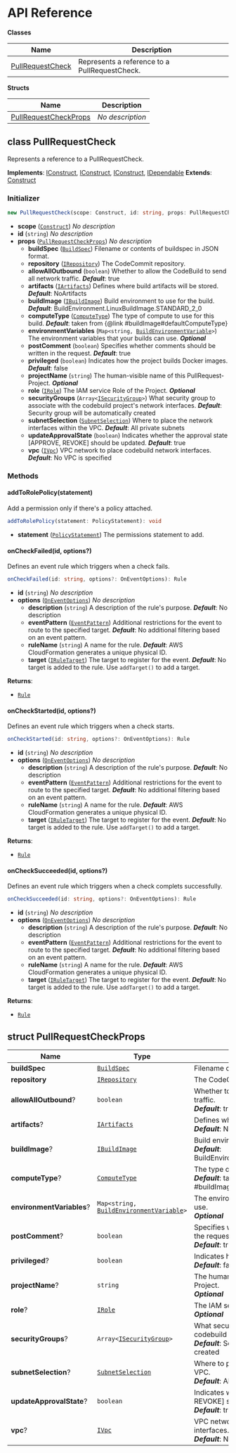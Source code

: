 # API Reference

**Classes**

Name|Description
----|-----------
[PullRequestCheck](#cloudcomponents-cdk-pull-request-check-pullrequestcheck)|Represents a reference to a PullRequestCheck.


**Structs**

Name|Description
----|-----------
[PullRequestCheckProps](#cloudcomponents-cdk-pull-request-check-pullrequestcheckprops)|*No description*



## class PullRequestCheck  <a id="cloudcomponents-cdk-pull-request-check-pullrequestcheck"></a>

Represents a reference to a PullRequestCheck.

__Implements__: [IConstruct](#constructs-iconstruct), [IConstruct](#aws-cdk-core-iconstruct), [IConstruct](#constructs-iconstruct), [IDependable](#aws-cdk-core-idependable)
__Extends__: [Construct](#aws-cdk-core-construct)

### Initializer




```ts
new PullRequestCheck(scope: Construct, id: string, props: PullRequestCheckProps)
```

* **scope** (<code>[Construct](#aws-cdk-core-construct)</code>)  *No description*
* **id** (<code>string</code>)  *No description*
* **props** (<code>[PullRequestCheckProps](#cloudcomponents-cdk-pull-request-check-pullrequestcheckprops)</code>)  *No description*
  * **buildSpec** (<code>[BuildSpec](#aws-cdk-aws-codebuild-buildspec)</code>)  Filename or contents of buildspec in JSON format. 
  * **repository** (<code>[IRepository](#aws-cdk-aws-codecommit-irepository)</code>)  The CodeCommit repository. 
  * **allowAllOutbound** (<code>boolean</code>)  Whether to allow the CodeBuild to send all network traffic. __*Default*__: true
  * **artifacts** (<code>[IArtifacts](#aws-cdk-aws-codebuild-iartifacts)</code>)  Defines where build artifacts will be stored. __*Default*__: NoArtifacts
  * **buildImage** (<code>[IBuildImage](#aws-cdk-aws-codebuild-ibuildimage)</code>)  Build environment to use for the build. __*Default*__: BuildEnvironment.LinuxBuildImage.STANDARD_2_0
  * **computeType** (<code>[ComputeType](#aws-cdk-aws-codebuild-computetype)</code>)  The type of compute to use for this build. __*Default*__: taken from {@link #buildImage#defaultComputeType}
  * **environmentVariables** (<code>Map<string, [BuildEnvironmentVariable](#aws-cdk-aws-codebuild-buildenvironmentvariable)></code>)  The environment variables that your builds can use. __*Optional*__
  * **postComment** (<code>boolean</code>)  Specifies whether comments should be written in the request. __*Default*__: true
  * **privileged** (<code>boolean</code>)  Indicates how the project builds Docker images. __*Default*__: false
  * **projectName** (<code>string</code>)  The human-visible name of this PullRequest-Project. __*Optional*__
  * **role** (<code>[IRole](#aws-cdk-aws-iam-irole)</code>)  The IAM service Role of the Project. __*Optional*__
  * **securityGroups** (<code>Array<[ISecurityGroup](#aws-cdk-aws-ec2-isecuritygroup)></code>)  What security group to associate with the codebuild project's network interfaces. __*Default*__: Security group will be automatically created
  * **subnetSelection** (<code>[SubnetSelection](#aws-cdk-aws-ec2-subnetselection)</code>)  Where to place the network interfaces within the VPC. __*Default*__: All private subnets
  * **updateApprovalState** (<code>boolean</code>)  Indicates whether the approval state [APPROVE, REVOKE] should be updated. __*Default*__: true
  * **vpc** (<code>[IVpc](#aws-cdk-aws-ec2-ivpc)</code>)  VPC network to place codebuild network interfaces. __*Default*__: No VPC is specified


### Methods


#### addToRolePolicy(statement) <a id="cloudcomponents-cdk-pull-request-check-pullrequestcheck-addtorolepolicy"></a>

Add a permission only if there's a policy attached.

```ts
addToRolePolicy(statement: PolicyStatement): void
```

* **statement** (<code>[PolicyStatement](#aws-cdk-aws-iam-policystatement)</code>)  The permissions statement to add.




#### onCheckFailed(id, options?) <a id="cloudcomponents-cdk-pull-request-check-pullrequestcheck-oncheckfailed"></a>

Defines an event rule which triggers when a check fails.

```ts
onCheckFailed(id: string, options?: OnEventOptions): Rule
```

* **id** (<code>string</code>)  *No description*
* **options** (<code>[OnEventOptions](#aws-cdk-aws-events-oneventoptions)</code>)  *No description*
  * **description** (<code>string</code>)  A description of the rule's purpose. __*Default*__: No description
  * **eventPattern** (<code>[EventPattern](#aws-cdk-aws-events-eventpattern)</code>)  Additional restrictions for the event to route to the specified target. __*Default*__: No additional filtering based on an event pattern.
  * **ruleName** (<code>string</code>)  A name for the rule. __*Default*__: AWS CloudFormation generates a unique physical ID.
  * **target** (<code>[IRuleTarget](#aws-cdk-aws-events-iruletarget)</code>)  The target to register for the event. __*Default*__: No target is added to the rule. Use `addTarget()` to add a target.

__Returns__:
* <code>[Rule](#aws-cdk-aws-events-rule)</code>

#### onCheckStarted(id, options?) <a id="cloudcomponents-cdk-pull-request-check-pullrequestcheck-oncheckstarted"></a>

Defines an event rule which triggers when a check starts.

```ts
onCheckStarted(id: string, options?: OnEventOptions): Rule
```

* **id** (<code>string</code>)  *No description*
* **options** (<code>[OnEventOptions](#aws-cdk-aws-events-oneventoptions)</code>)  *No description*
  * **description** (<code>string</code>)  A description of the rule's purpose. __*Default*__: No description
  * **eventPattern** (<code>[EventPattern](#aws-cdk-aws-events-eventpattern)</code>)  Additional restrictions for the event to route to the specified target. __*Default*__: No additional filtering based on an event pattern.
  * **ruleName** (<code>string</code>)  A name for the rule. __*Default*__: AWS CloudFormation generates a unique physical ID.
  * **target** (<code>[IRuleTarget](#aws-cdk-aws-events-iruletarget)</code>)  The target to register for the event. __*Default*__: No target is added to the rule. Use `addTarget()` to add a target.

__Returns__:
* <code>[Rule](#aws-cdk-aws-events-rule)</code>

#### onCheckSucceeded(id, options?) <a id="cloudcomponents-cdk-pull-request-check-pullrequestcheck-onchecksucceeded"></a>

Defines an event rule which triggers when a check complets successfully.

```ts
onCheckSucceeded(id: string, options?: OnEventOptions): Rule
```

* **id** (<code>string</code>)  *No description*
* **options** (<code>[OnEventOptions](#aws-cdk-aws-events-oneventoptions)</code>)  *No description*
  * **description** (<code>string</code>)  A description of the rule's purpose. __*Default*__: No description
  * **eventPattern** (<code>[EventPattern](#aws-cdk-aws-events-eventpattern)</code>)  Additional restrictions for the event to route to the specified target. __*Default*__: No additional filtering based on an event pattern.
  * **ruleName** (<code>string</code>)  A name for the rule. __*Default*__: AWS CloudFormation generates a unique physical ID.
  * **target** (<code>[IRuleTarget](#aws-cdk-aws-events-iruletarget)</code>)  The target to register for the event. __*Default*__: No target is added to the rule. Use `addTarget()` to add a target.

__Returns__:
* <code>[Rule](#aws-cdk-aws-events-rule)</code>



## struct PullRequestCheckProps  <a id="cloudcomponents-cdk-pull-request-check-pullrequestcheckprops"></a>






Name | Type | Description 
-----|------|-------------
**buildSpec** | <code>[BuildSpec](#aws-cdk-aws-codebuild-buildspec)</code> | Filename or contents of buildspec in JSON format.
**repository** | <code>[IRepository](#aws-cdk-aws-codecommit-irepository)</code> | The CodeCommit repository.
**allowAllOutbound**? | <code>boolean</code> | Whether to allow the CodeBuild to send all network traffic.<br/>__*Default*__: true
**artifacts**? | <code>[IArtifacts](#aws-cdk-aws-codebuild-iartifacts)</code> | Defines where build artifacts will be stored.<br/>__*Default*__: NoArtifacts
**buildImage**? | <code>[IBuildImage](#aws-cdk-aws-codebuild-ibuildimage)</code> | Build environment to use for the build.<br/>__*Default*__: BuildEnvironment.LinuxBuildImage.STANDARD_2_0
**computeType**? | <code>[ComputeType](#aws-cdk-aws-codebuild-computetype)</code> | The type of compute to use for this build.<br/>__*Default*__: taken from {@link #buildImage#defaultComputeType}
**environmentVariables**? | <code>Map<string, [BuildEnvironmentVariable](#aws-cdk-aws-codebuild-buildenvironmentvariable)></code> | The environment variables that your builds can use.<br/>__*Optional*__
**postComment**? | <code>boolean</code> | Specifies whether comments should be written in the request.<br/>__*Default*__: true
**privileged**? | <code>boolean</code> | Indicates how the project builds Docker images.<br/>__*Default*__: false
**projectName**? | <code>string</code> | The human-visible name of this PullRequest-Project.<br/>__*Optional*__
**role**? | <code>[IRole](#aws-cdk-aws-iam-irole)</code> | The IAM service Role of the Project.<br/>__*Optional*__
**securityGroups**? | <code>Array<[ISecurityGroup](#aws-cdk-aws-ec2-isecuritygroup)></code> | What security group to associate with the codebuild project's network interfaces.<br/>__*Default*__: Security group will be automatically created
**subnetSelection**? | <code>[SubnetSelection](#aws-cdk-aws-ec2-subnetselection)</code> | Where to place the network interfaces within the VPC.<br/>__*Default*__: All private subnets
**updateApprovalState**? | <code>boolean</code> | Indicates whether the approval state [APPROVE, REVOKE] should be updated.<br/>__*Default*__: true
**vpc**? | <code>[IVpc](#aws-cdk-aws-ec2-ivpc)</code> | VPC network to place codebuild network interfaces.<br/>__*Default*__: No VPC is specified



